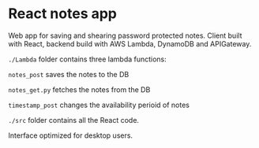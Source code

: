 # React notes app

Web app for saving and shearing password protected notes.
Client built with React, backend build with AWS Lambda, DynamoDB and APIGateway.

`./Lambda` folder contains three lambda functions:

`notes_post` saves the notes to the DB

`notes_get.py` fetches the notes from the DB

`timestamp_post` changes the availability perioid of notes


`./src` folder contains all the React code.

Interface optimized for desktop users.
